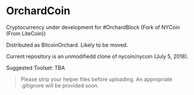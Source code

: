 # OrchardCoin
Cryptocurrency under development for #OrchardBlock (Fork of NYCoin (From LiteCoin))

Distributed as BitcoinOrchard.  Likely to be moved.

Current repository is an unmodifiedd clone of nycoin/nycoin (July 5, 2018).

Suggested Toolset:  TBA
  >Please strip your helper files before uploading.  An appropriate .gitignore will be provided soon.
  
  
